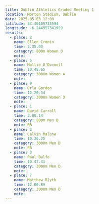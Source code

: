 ```yaml
---
title: Dublin Athletics Graded Meeting 1 
location: Morton Stadium, Dublin
date: 2025-05-03 12:00
latitude: 53.40109735594  
longitude: -6.244957341929
results:
  - place: 2
    name: Ellen Cronin
    time: 2.35.03
    category: 800m Women D
    note: 
  - place: 5
    name: Mollie O'Donnell
    time: 10.48.65
    category: 3000m Women A
    note: 
  - place: 9
    name: Orla Gordon
    time: 12.20.34
    category: 3000m Women D
    note: 
  - place: 1
    name: David Carroll
    time: 2.00.14
    category: 800m Men B
    note: PB
  - place: 2
    name: Calvin Malone
    time: 10.36.35
    category: 3000m Men D
    note: PB
  - place: 3
    name: Paul Balfe
    time: 10.47.41
    category: 3000m Men D
    note: 
  - place: 7
    name: Matthew Blyth
    time: 12.00.89
    category: 3000m Men D
    note: 
---
```


